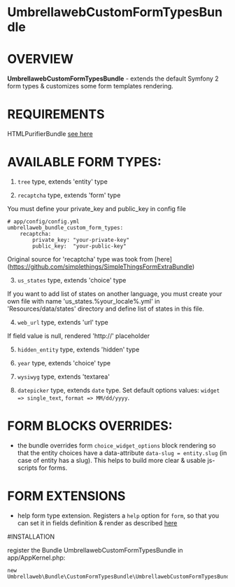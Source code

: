 UmbrellawebCustomFormTypesBundle
========================

# OVERVIEW

**UmbrellawebCustomFormTypesBundle** - extends the default Symfony 2 form types & customizes some form templates rendering.

# REQUIREMENTS

HTMLPurifierBundle [see here](https://github.com/Exercise/HTMLPurifierBundle)

# AVAILABLE FORM TYPES:

1. `tree` type, extends 'entity' type

2. `recaptcha` type, extends 'form' type

You must define your private_key and public_key in config file

    # app/config/config.yml
    umbrellaweb_bundle_custom_form_types:
        recaptcha:
            private_key: "your-private-key"
            public_key:  "your-public-key"

Original source for 'recaptcha' type was took from [here] (https://github.com/simplethings/SimpleThingsFormExtraBundle)

3. `us_states` type, extends 'choice' type

If you want to add list of states on another language, you must create your own file with name 'us_states.%your_locale%.yml' in 'Resources/data/states' directory and define list of states in this file.

4. `web_url` type, extends 'url' type

If field value is null, rendered 'http://' placeholder

5. `hidden_entity` type, extends 'hidden' type

6. `year` type, extends 'choice' type

7. `wysiwyg` type, extends 'textarea'

8. `datepicker` type, extends `date` type. Set default options values: `widget => single_text`, `format => MM/dd/yyyy`.

# FORM BLOCKS OVERRIDES:

- the bundle overrides form `choice_widget_options` block rendering so that the entity choices have a data-attribute `data-slug = entity.slug` (in case of entity has a slug). This helps to build more clear & usable js-scripts for forms.

# FORM EXTENSIONS

- help form type extension. Registers a `help` option for `form`, so that you can set it in fields definition & render as described [here](http://symfony.com/doc/current/cookbook/form/form_customization.html#adding-help-messages) 

#INSTALLATION

register the Bundle UmbrellawebCustomFormTypesBundle in app/AppKernel.php:

    new Umbrellaweb\Bundle\CustomFormTypesBundle\UmbrellawebCustomFormTypesBundle(),
